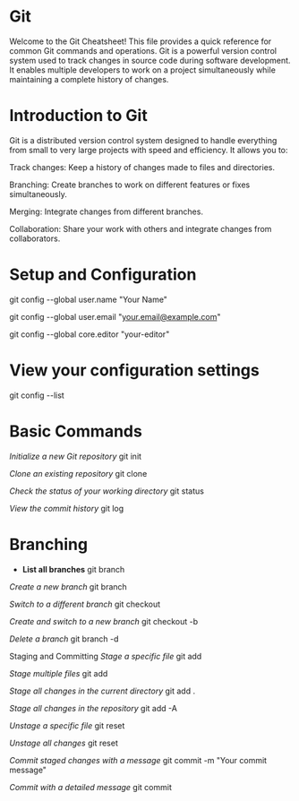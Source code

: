 
# Git

Welcome to the Git Cheatsheet! 
This file provides a quick reference for common Git commands and operations. 
Git is a powerful version control system used to track changes in source code during software development. 
It enables multiple developers to work on a project simultaneously while maintaining a complete history of changes.


# Introduction to Git
Git is a distributed version control system designed to handle everything from small to very large projects with speed and efficiency. It allows you to:

Track changes: Keep a history of changes made to files and directories.

Branching: Create branches to work on different features or fixes simultaneously.

Merging: Integrate changes from different branches.

Collaboration: Share your work with others and integrate changes from collaborators.


# Setup and Configuration
git config --global user.name "Your Name"

git config --global user.email "your.email@example.com"

git config --global core.editor "your-editor"

# View your configuration settings

git config --list


# Basic Commands

*Initialize a new Git repository*
git init

*Clone an existing repository*
git clone <repository-url>

*Check the status of your working directory*
git status

*View the commit history*
git log

# Branching

- **List all branches**
git branch

*Create a new branch*
git branch <branch-name>

*Switch to a different branch*
git checkout <branch-name>

*Create and switch to a new branch*
git checkout -b <branch-name>

*Delete a branch*
git branch -d <branch-name>

Staging and Committing
*Stage a specific file*
git add <file-name>

*Stage multiple files*
git add <file1> <file2> <file3>

*Stage all changes in the current directory*
git add .

*Stage all changes in the repository*
git add -A

*Unstage a specific file*
git reset <file-name>

*Unstage all changes*
git reset

*Commit staged changes with a message*
git commit -m "Your commit message"

*Commit with a detailed message*
git commit

